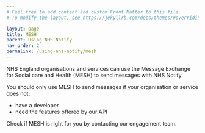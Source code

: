 ```yaml
---
# Feel free to add content and custom Front Matter to this file.
# To modify the layout, see https://jekyllrb.com/docs/themes/#overriding-theme-defaults

layout: page
title: MESH
parent: Using NHS Notify
nav_order: 2
permalink: /using-nhs-notify/mesh
---
```


NHS England organisations and services can use the Message Exchange for Social care and Health (MESH) to send messages with NHS Notify.

You should only use MESH to send messages if your organisation or service does not:

- have a developer
- need the features offered by our API

Check if MESH is right for you by contacting our engagement team.
